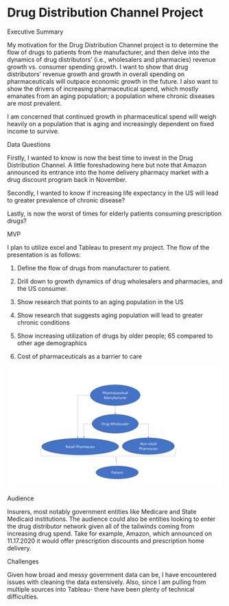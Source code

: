 # Drug Distribution Channel Project
Executive Summary

My motivation for the Drug Distribution Channel project is to determine the flow of drugs to patients from the manufacturer, and then delve into the dynamics of drug distributors’ (i.e., wholesalers and pharmacies) revenue growth vs. consumer spending growth. I want to show that drug distributors’ revenue growth and growth in overall spending on pharmaceuticals will outpace economic growth in the future. I also want to show the drivers of increasing pharmaceutical spend, which mostly emanates from an aging population; a population where chronic diseases are most prevalent.  

I am concerned that continued growth in pharmaceutical spend will weigh heavily on a population that is aging and increasingly dependent on fixed income to survive.

Data Questions

Firstly, I wanted to know is now the best time to invest in the Drug Distribution Channel. A little foreshadowing here but note that Amazon announced its entrance into the home delivery pharmacy market with a drug discount program back in November. 

Secondly, I wanted to know if increasing life expectancy in the US will lead to greater prevalence of chronic disease? 

Lastly, is now the worst of times for elderly patients consuming prescription drugs?


MVP

I plan to utilize excel and Tableau to present my project. The flow of the presentation is as follows:

1.  Define the flow of drugs from manufacturer to patient.
2.  Drill down to growth dynamics of drug wholesalers and pharmacies, and the US consumer.
3.  Show research that points to an aging population in the US
4.  Show research that suggests aging population will lead to greater chronic conditions
5.  Show increasing utilization of drugs by older people; 65 compared to other age demographics

6. Cost of pharmaceuticals as a barrier to care 

![drugs](png/Drug_Dist_Channel.png)

Audience 

Insurers, most notably government entities like Medicare and State Medicaid institutions. The audience could also be entities looking to enter the drug distributor network given all of the tailwinds coming from increasing drug spend. Take for example, Amazon, which announced on 11.17.2020 it would offer prescription discounts and prescription home delivery.

Challenges

Given how broad and messy government data can be, I have encountered issues with cleaning the data extensively. Also, since I am pulling from multiple sources into Tableau- there have been plenty of technical difficulties. 


